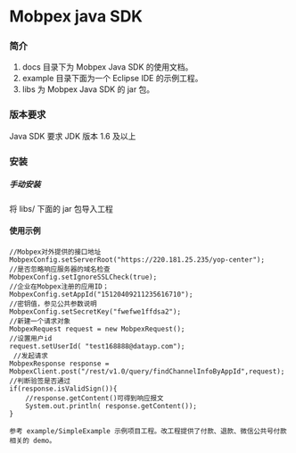 Mobpex java SDK
============

### 简介
 1. docs 目录下为 Mobpex Java SDK 的使用文档。
 2. example 目录下面为一个 Eclipse IDE 的示例工程。
 3. libs 为 Mobpex Java SDK 的 jar 包。


### 版本要求

Java SDK 要求 JDK 版本 1.6 及以上
  
### 安装

##### 手动安装
将 libs/ 下面的 jar 包导入工程

    
#### 使用示例	
    //Mobpex对外提供的接口地址
    MobpexConfig.setServerRoot("https://220.181.25.235/yop-center"); 
    //是否忽略响应服务器的域名检查
	MobpexConfig.setIgnoreSSLCheck(true);     
	//企业在Mobpex注册的应用ID；
	MobpexConfig.setAppId("15120409211235616710");   
	//密钥值，参见公共参数说明  
    MobpexConfig.setSecretKey("fwefwe1ffdsa2");  
    //新建一个请求对象
    MobpexRequest request = new MobpexRequest();                     
	//设置用户id
	request.setUserId( "test168888@datayp.com");   
	 //发起请求                 
	MobpexResponse response = MobpexClient.post("/rest/v1.0/query/findChannelInfoByAppId",request);
	//判断验签是否通过
	if(response.isValidSign()){
		//response.getContent()可得到响应报文
		System.out.println( response.getContent());               
	}
    
    参考 example/SimpleExample 示例项目工程。改工程提供了付款、退款、微信公共号付款相关的 demo。
